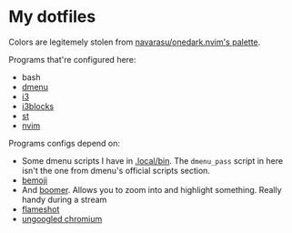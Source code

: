 # My dotfiles

Colors are legitemely stolen from [navarasu/onedark.nvim's palette][palette].

Programs that're configured here:
- bash
- [dmenu][dmenu]
- [i3][i3]
- [i3blocks][i3blocks]
- [st][st]
- [nvim][nvim]

Programs configs depend on:
- Some dmenu scripts I have in [.local/bin](/.local/bin).
  The `dmenu_pass` script in here isn't the
  one from dmenu's official scripts section.
- [bemoji][bemoji]
- And [boomer][boomer].
  Allows you to zoom into and highlight something.
  Really handy during a stream
- [flameshot][flameshot]
- [ungoogled chromium][chromium]

[palette]: https://github.com/navarasu/onedark.nvim/blob/master/lua/onedark/palette.lua#L142-L169

[dmenu]: https://tools.suckless.org/dmenu/
[i3]: https://i3wm.org/
[i3blocks]: https://github.com/vivien/i3blocks
[st]: https://st.suckless.org/
[nvim]: https://neovim.io/

[bemoji]: https://github.com/marty-oehme/bemoji
[boomer]: https://github.com/tsoding/boomer
[flameshot]: https://flameshot.org/
[chromium]: https://ungoogled-software.github.io/ungoogled-chromium-binaries/
